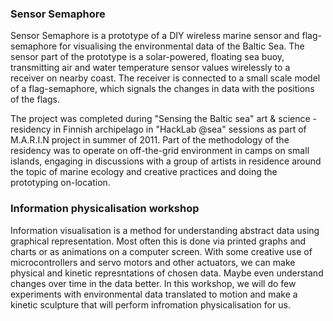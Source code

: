 ### Sensor Semaphore

Sensor Semaphore is a prototype of a DIY wireless marine sensor and flag-semaphore for visualising the environmental data of the Baltic Sea. The sensor part of the prototype is a solar-powered, floating sea buoy, transmitting air and water temperature sensor values wirelessly to a receiver on nearby coast. The receiver is connected to a small scale model of a flag-semaphore, which signals the changes in data with the positions of the flags.

The project was completed during "Sensing the Baltic sea" art & science -residency in Finnish archipelago in "HackLab @sea" sessions as part of M.A.R.I.N project in summer of 2011. Part of the methodology of the residency was to operate on off-the-grid environment in camps on small islands, engaging in discussions with a group of artists in residence around the topic of marine ecology and creative practices and doing the prototyping on-location.


### Information physicalisation workshop

Information visualisation is a method for understanding abstract data using graphical representation. Most often this is done via printed graphs and charts or as animations on a computer screen. With some creative use of microcontrollers and servo motors and other actuators, we can make physical and kinetic represntations of chosen data. Maybe even understand changes over time in the data better. In this workshop, we will do few experiments with environmental data translated to motion and make a kinetic sculpture that will perform infromation physicalisation for us.
